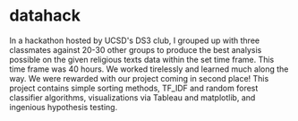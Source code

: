 # datahack
In a hackathon hosted by UCSD's DS3 club, I grouped up with three classmates against 20-30 other groups
to produce the best analysis possible on the given religious texts data within the set time frame. This
time frame was 40 hours. We worked tirelessly and learned much along the way. We were rewarded with our
project coming in second place! This project contains simple sorting methods, TF_IDF and random forest
classifier algorithms, visualizations via Tableau and matplotlib, and ingenious hypothesis testing.

